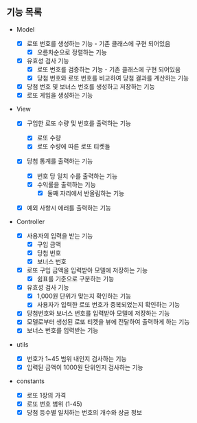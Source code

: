 ## 기능 목록

- Model

  - [x] 로또 번호를 생성하는 기능 - 기존 클래스에 구현 되어있음
    - [x] 오름차순으로 정렬하는 기능
  - [x] 유효성 검사 기능
    - [x] 로또 번호를 검증하는 기능 - 기존 클래스에 구현 되어있음
    - [x] 당첨 번호와 로또 번호를 비교하여 당첨 결과를 계산하는 기능
  - [x] 당첨 번호 및 보너스 번호를 생성하고 저장하는 기능
  - [x] 로또 게임을 생성하는 기능

- View

  - [x] 구입한 로또 수량 및 번호를 출력하는 기능

    - [x] 로또 수량
    - [x] 로또 수량에 따른 로또 티켓들

  - [x] 당첨 통계를 출력하는 기능
    - [x] 번호 당 일치 수를 출력하는 기능
    - [x] 수익률을 출력하는 기능
      - [x] 둘째 자리에서 반올림하는 기능
  - [x] 예외 사항시 에러를 출력하는 기능

- Controller

  - [x] 사용자의 입력을 받는 기능
    - [x] 구입 금액
    - [x] 당첨 번호
    - [x] 보너스 번호
  - [x] 로또 구입 금액을 입력받아 모델에 저장하는 기능
    - [x] 쉼표를 기준으로 구분하는 기능
  - [x] 유효성 검사 기능
    - [x] 1,000원 단위가 맞는지 확인하는 기능
    - [x] 사용자가 입력한 로또 번호가 중복되었는지 확인하는 기능
  - [x] 당첨번호와 보너스 번호를 입력받아 모델에 저장하는 기능
  - [x] 모델로부터 생성된 로또 티켓을 뷰에 전달하여 출력하게 하는 기능
  - [x] 보너스 번호를 입력받는 기능

- utils

  - [x] 번호가 1~45 범위 내인지 검사하는 기능
  - [x] 입력된 금액이 1000원 단위인지 검사하는 기능

- constants

  - [x] 로또 1장의 가격
  - [x] 로또 번호 범위 (1-45)
  - [x] 당첨 등수별 일치하는 번호의 개수와 상금 정보
